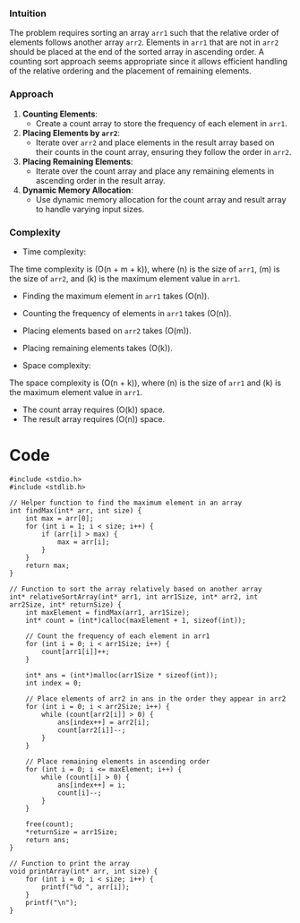 ### Intuition
<!-- Describe your first thoughts on how to solve this problem. -->
The problem requires sorting an array `arr1` such that the relative order of elements follows another array `arr2`. Elements in `arr1` that are not in `arr2` should be placed at the end of the sorted array in ascending order. A counting sort approach seems appropriate since it allows efficient handling of the relative ordering and the placement of remaining elements.

### Approach
<!-- Describe your approach to solving the problem. -->
1. **Counting Elements**:
    - Create a count array to store the frequency of each element in `arr1`.
2. **Placing Elements by `arr2`**:
    - Iterate over `arr2` and place elements in the result array based on their counts in the count array, ensuring they follow the order in `arr2`.
3. **Placing Remaining Elements**:
    - Iterate over the count array and place any remaining elements in ascending order in the result array.
4. **Dynamic Memory Allocation**:
    - Use dynamic memory allocation for the count array and result array to handle varying input sizes.

### Complexity
- Time complexity:
<!-- Add your time complexity here, e.g. $$O(n)$$ -->
  The time complexity is \(O(n + m + k)\), where \(n\) is the size of `arr1`, \(m\) is the size of `arr2`, and \(k\) is the maximum element value in `arr1`.
  - Finding the maximum element in `arr1` takes \(O(n)\).
  - Counting the frequency of elements in `arr1` takes \(O(n)\).
  - Placing elements based on `arr2` takes \(O(m)\).
  - Placing remaining elements takes \(O(k)\).

- Space complexity:
<!-- Add your space complexity here, e.g. $$O(n)$$ -->
  The space complexity is \(O(n + k)\), where \(n\) is the size of `arr1` and \(k\) is the maximum element value in `arr1`.
  - The count array requires \(O(k)\) space.
  - The result array requires \(O(n)\) space.

# Code
```
#include <stdio.h>
#include <stdlib.h>

// Helper function to find the maximum element in an array
int findMax(int* arr, int size) {
    int max = arr[0];
    for (int i = 1; i < size; i++) {
        if (arr[i] > max) {
            max = arr[i];
        }
    }
    return max;
}

// Function to sort the array relatively based on another array
int* relativeSortArray(int* arr1, int arr1Size, int* arr2, int arr2Size, int* returnSize) {
    int maxElement = findMax(arr1, arr1Size);
    int* count = (int*)calloc(maxElement + 1, sizeof(int));

    // Count the frequency of each element in arr1
    for (int i = 0; i < arr1Size; i++) {
        count[arr1[i]]++;
    }

    int* ans = (int*)malloc(arr1Size * sizeof(int));
    int index = 0;

    // Place elements of arr2 in ans in the order they appear in arr2
    for (int i = 0; i < arr2Size; i++) {
        while (count[arr2[i]] > 0) {
            ans[index++] = arr2[i];
            count[arr2[i]]--;
        }
    }

    // Place remaining elements in ascending order
    for (int i = 0; i <= maxElement; i++) {
        while (count[i] > 0) {
            ans[index++] = i;
            count[i]--;
        }
    }

    free(count);
    *returnSize = arr1Size;
    return ans;
}

// Function to print the array
void printArray(int* arr, int size) {
    for (int i = 0; i < size; i++) {
        printf("%d ", arr[i]);
    }
    printf("\n");
}